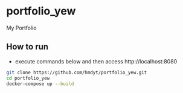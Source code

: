 # portfolio_yew
My Portfolio

## How to run
- execute commands below and then access http://localhost:8080
```bash
git clone https://github.com/hmdyt/portfolio_yew.git
cd portfolio_yew
docker-compose up --build
```